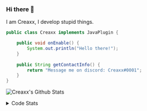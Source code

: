 ### Hi there 👋

I am Creaxx, I develop stupid things. 

```java
public class Creaxx implements JavaPlugin {

    public void onEnable() {
        System.out.println("Hello there!");
    }
    
    public String getContactInfo() {
        return "Message me on discord: Creaxx#0001";
    }
}
```

![Creaxx's Github Stats](https://github-readme-stats.vercel.app/api?username=CreaxxOG&show_icons=true&theme=dark&count_private=true)

<details>
  <summary>Code Stats</summary>

<!--START_SECTION:waka-->
![Code Time](http://img.shields.io/badge/Code%20Time-1%2C134%20hrs%205%20mins-blue)

![Lines of code](https://img.shields.io/badge/From%20Hello%20World%20I%27ve%20Written-166%20lines%20of%20code-blue)

**🐱 My GitHub Data** 

> 📦 66.2 kB Used in GitHub's Storage 
 > 
> 🏆 823 Contributions in the Year 2023
 > 
> 🚫 Not Opted to Hire
 > 
> 📜 4 Public Repositories 
 > 
> 🔑 2 Private Repositories 
 > 
**I'm an Early 🐤** 

```text
🌞 Morning                177 commits         ██░░░░░░░░░░░░░░░░░░░░░░░   06.76 % 
🌆 Daytime                1158 commits        ███████████░░░░░░░░░░░░░░   44.23 % 
🌃 Evening                1241 commits        ████████████░░░░░░░░░░░░░   47.40 % 
🌙 Night                  42 commits          ░░░░░░░░░░░░░░░░░░░░░░░░░   01.60 % 
```
📅 **I'm Most Productive on Sunday** 

```text
Monday                   316 commits         ███░░░░░░░░░░░░░░░░░░░░░░   12.07 % 
Tuesday                  327 commits         ███░░░░░░░░░░░░░░░░░░░░░░   12.49 % 
Wednesday                324 commits         ███░░░░░░░░░░░░░░░░░░░░░░   12.38 % 
Thursday                 410 commits         ████░░░░░░░░░░░░░░░░░░░░░   15.66 % 
Friday                   238 commits         ██░░░░░░░░░░░░░░░░░░░░░░░   09.09 % 
Saturday                 496 commits         █████░░░░░░░░░░░░░░░░░░░░   18.95 % 
Sunday                   507 commits         █████░░░░░░░░░░░░░░░░░░░░   19.37 % 
```


📊 **This Week I Spent My Time On** 

```text
💬 Programming Languages: 
Java                     4 hrs 9 mins        ███████████████████████░░   91.12 % 
YAML                     9 mins              █░░░░░░░░░░░░░░░░░░░░░░░░   03.57 % 
XML                      7 mins              █░░░░░░░░░░░░░░░░░░░░░░░░   02.92 % 
Kotlin                   4 mins              ░░░░░░░░░░░░░░░░░░░░░░░░░   01.74 % 
Properties               1 min               ░░░░░░░░░░░░░░░░░░░░░░░░░   00.41 % 

🔥 Editors: 
IntelliJ                 4 hrs 33 mins       █████████████████████████   100.00 % 
```

**I Mostly Code in Java** 

```text
Java                     15 repos            ████████████████░░░░░░░░░   65.22 % 
Kotlin                   7 repos             ████████░░░░░░░░░░░░░░░░░   30.43 % 
EJS                      1 repo              █░░░░░░░░░░░░░░░░░░░░░░░░   04.35 % 
```




 Last Updated on 10/03/2023 01:49:31 UTC
<!--END_SECTION:waka-->
</details>
